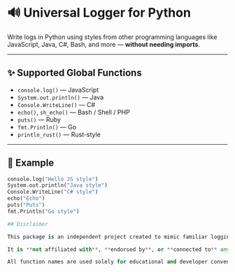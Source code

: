 # 🔊 Universal Logger for Python

Write logs in Python using styles from other programming languages like JavaScript, Java, C#, Bash, and more — **without needing imports**.

---

## ✨ Supported Global Functions

- `console.log()` — JavaScript
- `System.out.println()` — Java
- `Console.WriteLine()` — C#
- `echo()`, `sh_echo()` — Bash / Shell / PHP
- `puts()` — Ruby
- `fmt.Println()` — Go
- `println_rust()` — Rust-style

---

## 🧪 Example

```python
console.log("Hello JS style")
System.out.println("Java style")
Console.WriteLine("C# style")
echo("Echo")
puts("Puts")
fmt.Println("Go style")

## Disclaimer

This package is an independent project created to mimic familiar logging syntax from languages like JavaScript (`console.log`), Java (`System.out.println`), and C# (`Console.WriteLine`) for Python developers.

It is **not affiliated with**, **endorsed by**, or **connected to** any official JavaScript, Java, or C# organizations, including Oracle, Microsoft, or ECMA.

All function names are used solely for educational and developer convenience purposes.
